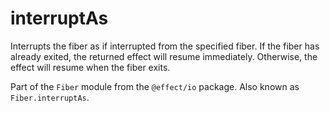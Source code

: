 # interruptAs

Interrupts the fiber as if interrupted from the specified fiber. If the
fiber has already exited, the returned effect will resume immediately.
Otherwise, the effect will resume when the fiber exits.

Part of the `Fiber` module from the `@effect/io` package. Also known as `Fiber.interruptAs`.
